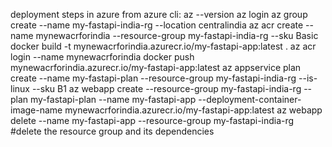 deployment steps in azure from azure cli:
az --version
az login
az group create --name my-fastapi-india-rg --location centralindia
az acr create --name mynewacrforindia --resource-group my-fastapi-india-rg --sku Basic
docker build -t mynewacrforindia.azurecr.io/my-fastapi-app:latest .
az acr login --name mynewacrforindia 
docker push mynewacrforindia.azurecr.io/my-fastapi-app:latest 
az appservice plan create --name my-fastapi-plan --resource-group my-fastapi-india-rg --is-linux --sku B1 
az webapp create --resource-group my-fastapi-india-rg --plan my-fastapi-plan --name my-fastapi-app --deployment-container-image-name mynewacrforindia.azurecr.io/my-fastapi-app:latest
az webapp delete --name my-fastapi-app --resource-group my-fastapi-india-rg #delete the resource group and its dependencies
